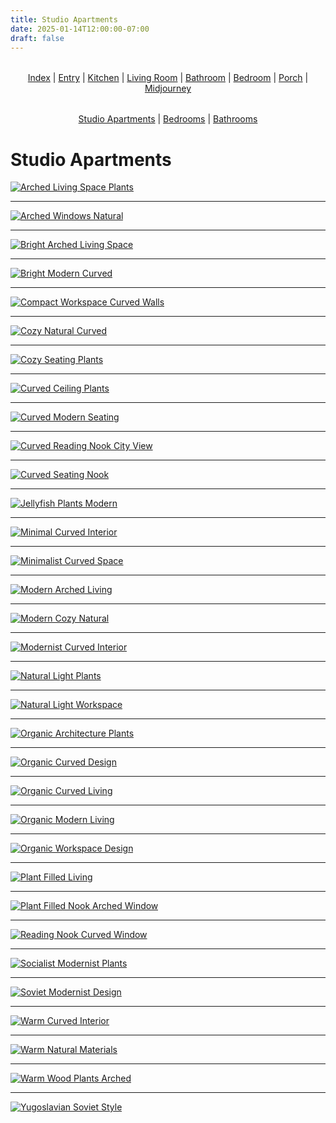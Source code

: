 ```yaml
---
title: Studio Apartments
date: 2025-01-14T12:00:00-07:00
draft: false
---
```


<div style="text-align: center; margin: 2rem 0;">
<a href="../../">Index</a> | <a href="../../entry/">Entry</a> | <a href="../../kitchen/">Kitchen</a> | <a href="../../living/">Living Room</a> | <a href="../../bathroom/">Bathroom</a> | <a href="../../bedroom/">Bedroom</a> | <a href="../../porch/">Porch</a> | <a href="../">Midjourney</a>
</div>

<div style="text-align: center; margin: 2rem 0;">
<span style="text-decoration: underline;">Studio Apartments</span> | <a href="../bedrooms/">Bedrooms</a> | <a href="../bathrooms/">Bathrooms</a>
</div>

# Studio Apartments

[![Arched Living Space Plants](/images/interior/midjourney/studio-apartments/arched-living-space-plants.jpg)](/images/interior/midjourney/studio-apartments/arched-living-space-plants.jpg)



---

[![Arched Windows Natural](/images/interior/midjourney/studio-apartments/arched-windows-natural.jpg)](/images/interior/midjourney/studio-apartments/arched-windows-natural.jpg)



---

[![Bright Arched Living Space](/images/interior/midjourney/studio-apartments/bright-arched-living-space.jpg)](/images/interior/midjourney/studio-apartments/bright-arched-living-space.jpg)



---

[![Bright Modern Curved](/images/interior/midjourney/studio-apartments/bright-modern-curved.jpg)](/images/interior/midjourney/studio-apartments/bright-modern-curved.jpg)



---

[![Compact Workspace Curved Walls](/images/interior/midjourney/studio-apartments/compact-workspace-curved-walls.jpg)](/images/interior/midjourney/studio-apartments/compact-workspace-curved-walls.jpg)



---

[![Cozy Natural Curved](/images/interior/midjourney/studio-apartments/cozy-natural-curved.jpg)](/images/interior/midjourney/studio-apartments/cozy-natural-curved.jpg)



---

[![Cozy Seating Plants](/images/interior/midjourney/studio-apartments/cozy-seating-plants.jpg)](/images/interior/midjourney/studio-apartments/cozy-seating-plants.jpg)



---

[![Curved Ceiling Plants](/images/interior/midjourney/studio-apartments/curved-ceiling-plants.jpg)](/images/interior/midjourney/studio-apartments/curved-ceiling-plants.jpg)



---

[![Curved Modern Seating](/images/interior/midjourney/studio-apartments/curved-modern-seating.jpg)](/images/interior/midjourney/studio-apartments/curved-modern-seating.jpg)



---

[![Curved Reading Nook City View](/images/interior/midjourney/studio-apartments/curved-reading-nook-city-view.jpg)](/images/interior/midjourney/studio-apartments/curved-reading-nook-city-view.jpg)



---

[![Curved Seating Nook](/images/interior/midjourney/studio-apartments/curved-seating-nook.jpg)](/images/interior/midjourney/studio-apartments/curved-seating-nook.jpg)



---

[![Jellyfish Plants Modern](/images/interior/midjourney/studio-apartments/jellyfish-plants-modern.jpg)](/images/interior/midjourney/studio-apartments/jellyfish-plants-modern.jpg)



---

[![Minimal Curved Interior](/images/interior/midjourney/studio-apartments/minimal-curved-interior.jpg)](/images/interior/midjourney/studio-apartments/minimal-curved-interior.jpg)



---

[![Minimalist Curved Space](/images/interior/midjourney/studio-apartments/minimalist-curved-space.jpg)](/images/interior/midjourney/studio-apartments/minimalist-curved-space.jpg)



---

[![Modern Arched Living](/images/interior/midjourney/studio-apartments/modern-arched-living.jpg)](/images/interior/midjourney/studio-apartments/modern-arched-living.jpg)



---

[![Modern Cozy Natural](/images/interior/midjourney/studio-apartments/modern-cozy-natural.jpg)](/images/interior/midjourney/studio-apartments/modern-cozy-natural.jpg)



---

[![Modernist Curved Interior](/images/interior/midjourney/studio-apartments/modernist-curved-interior.jpg)](/images/interior/midjourney/studio-apartments/modernist-curved-interior.jpg)



---

[![Natural Light Plants](/images/interior/midjourney/studio-apartments/natural-light-plants.jpg)](/images/interior/midjourney/studio-apartments/natural-light-plants.jpg)



---

[![Natural Light Workspace](/images/interior/midjourney/studio-apartments/natural-light-workspace.jpg)](/images/interior/midjourney/studio-apartments/natural-light-workspace.jpg)



---

[![Organic Architecture Plants](/images/interior/midjourney/studio-apartments/organic-architecture-plants.jpg)](/images/interior/midjourney/studio-apartments/organic-architecture-plants.jpg)



---

[![Organic Curved Design](/images/interior/midjourney/studio-apartments/organic-curved-design.jpg)](/images/interior/midjourney/studio-apartments/organic-curved-design.jpg)



---

[![Organic Curved Living](/images/interior/midjourney/studio-apartments/organic-curved-living.jpg)](/images/interior/midjourney/studio-apartments/organic-curved-living.jpg)



---

[![Organic Modern Living](/images/interior/midjourney/studio-apartments/organic-modern-living.jpg)](/images/interior/midjourney/studio-apartments/organic-modern-living.jpg)



---

[![Organic Workspace Design](/images/interior/midjourney/studio-apartments/organic-workspace-design.jpg)](/images/interior/midjourney/studio-apartments/organic-workspace-design.jpg)



---

[![Plant Filled Living](/images/interior/midjourney/studio-apartments/plant-filled-living.jpg)](/images/interior/midjourney/studio-apartments/plant-filled-living.jpg)



---

[![Plant Filled Nook Arched Window](/images/interior/midjourney/studio-apartments/plant-filled-nook-arched-window.jpg)](/images/interior/midjourney/studio-apartments/plant-filled-nook-arched-window.jpg)



---

[![Reading Nook Curved Window](/images/interior/midjourney/studio-apartments/reading-nook-curved-window.jpg)](/images/interior/midjourney/studio-apartments/reading-nook-curved-window.jpg)



---

[![Socialist Modernist Plants](/images/interior/midjourney/studio-apartments/socialist-modernist-plants.jpg)](/images/interior/midjourney/studio-apartments/socialist-modernist-plants.jpg)



---

[![Soviet Modernist Design](/images/interior/midjourney/studio-apartments/soviet-modernist-design.jpg)](/images/interior/midjourney/studio-apartments/soviet-modernist-design.jpg)



---

[![Warm Curved Interior](/images/interior/midjourney/studio-apartments/warm-curved-interior.jpg)](/images/interior/midjourney/studio-apartments/warm-curved-interior.jpg)



---

[![Warm Natural Materials](/images/interior/midjourney/studio-apartments/warm-natural-materials.jpg)](/images/interior/midjourney/studio-apartments/warm-natural-materials.jpg)



---

[![Warm Wood Plants Arched](/images/interior/midjourney/studio-apartments/warm-wood-plants-arched.jpg)](/images/interior/midjourney/studio-apartments/warm-wood-plants-arched.jpg)



---

[![Yugoslavian Soviet Style](/images/interior/midjourney/studio-apartments/yugoslavian-soviet-style.jpg)](/images/interior/midjourney/studio-apartments/yugoslavian-soviet-style.jpg)